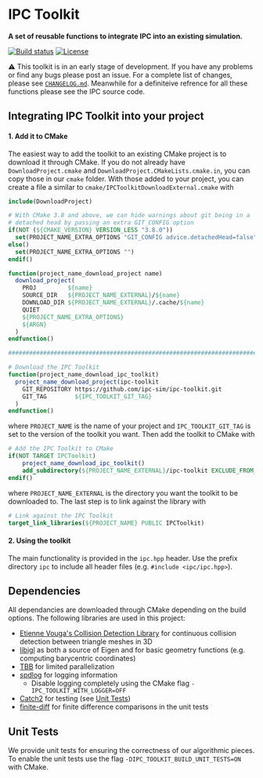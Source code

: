 # IPC Toolkit
**A set of reusable functions to integrate IPC into an existing simulation.**

[![Build status](https://github.com/ipc-sim/ipc-toolkit/workflows/Build/badge.svg?event=push)](https://github.com/ipc-sim/ipc-toolkit/actions?query=workflow%3ABuild+branch%3Amaster+event%3Apush)
[![License](https://img.shields.io/github/license/ipc-sim/ipc-toolkit.svg?color=blue)](https://github.com/ipc-sim/ipc-toolkit/blob/master/LICENSE)

:warning: This toolkit is in an early stage of development. If you have any problems or find any bugs please post an issue. For a complete list of changes, please see [`CHANGELOG.md`](https://github.com/ipc-sim/ipc-toolkit/blob/master/CHANGELOG.md). Meanwhile for a definiteive refrence for all these functions please see the IPC source code.

## Integrating IPC Toolkit into your project

#### 1. Add it to CMake

The easiest way to add the toolkit to an existing CMake project is to download
it through CMake. If you do not already have `DownloadProject.cmake` and `DownloadProject.CMakeLists.cmake.in`, you can copy those in our `cmake` folder.
With those added to your project, you can create a file a similar to `cmake/IPCToolkitDownloadExternal.cmake` with

```CMake
include(DownloadProject)

# With CMake 3.8 and above, we can hide warnings about git being in a
# detached head by passing an extra GIT_CONFIG option
if(NOT (${CMAKE_VERSION} VERSION_LESS "3.8.0"))
  set(PROJECT_NAME_EXTRA_OPTIONS "GIT_CONFIG advice.detachedHead=false")
else()
  set(PROJECT_NAME_EXTRA_OPTIONS "")
endif()

function(project_name_download_project name)
  download_project(
    PROJ         ${name}
    SOURCE_DIR   ${PROJECT_NAME_EXTERNAL}/${name}
    DOWNLOAD_DIR ${PROJECT_NAME_EXTERNAL}/.cache/${name}
    QUIET
    ${PROJECT_NAME_EXTRA_OPTIONS}
    ${ARGN}
  )
endfunction()

################################################################################

# Download the IPC Toolkit
function(project_name_download_ipc_toolkit)
  project_name_download_project(ipc-toolkit
    GIT_REPOSITORY https://github.com/ipc-sim/ipc-toolkit.git
    GIT_TAG        ${IPC_TOOLKIT_GIT_TAG}
  )
endfunction()
```

where `PROJECT_NAME` is the name of your project and `IPC_TOOLKIT_GIT_TAG` is set to the version of the toolkit you want. Then add the toolkit to CMake with

```CMake
# Add the IPC Toolkit to CMake
if(NOT TARGET IPCToolkit)
    project_name_download_ipc_toolkit()
    add_subdirectory(${PROJECT_NAME_EXTERNAL}/ipc-toolkit EXCLUDE_FROM_ALL)
endif()
```

where `PROJECT_NAME_EXTERNAL` is the directory you want the toolkit to be downloaded to. The last step is to link against the library with

```CMake
# Link against the IPC Toolkit
target_link_libraries(${PROJECT_NAME} PUBLIC IPCToolkit)
```

#### 2. Using the toolkit

The main functionality is provided in the `ipc.hpp` header. Use the prefix directory `ipc` to include all header files (e.g. `#include <ipc/ipc.hpp>`).

## Dependencies

All dependancies are downloaded through CMake depending on the build options.
The following libraries are used in this project:

* [Etienne Vouga's Collision Detection Library](https://github.com/evouga/collisiondetection.git) for continuous collision detection between triangle meshes in 3D
* [libigl](https://github.com/libigl/libigl) as both a source of Eigen and for basic geometry functions (e.g. computing barycentric coordinates)
* [TBB](https://github.com/wjakob/tbb) for limited parallelization
* [spdlog](https://github.com/gabime/spdlog) for logging information
    * Disable logging completely using the CMake flag `-IPC_TOOLKIT_WITH_LOGGER=OFF`
* [Catch2](https://github.com/catchorg/Catch2.git) for testing (see [Unit Tests](#unit_tests))
* [finite-diff](https://github.com/zfergus/finite-diff) for finite difference comparisons in the unit tests

## <a name="unit_tests"></a>Unit Tests

We provide unit tests for ensuring the correctness of our algorithmic pieces.
To enable the unit tests use the flag `-DIPC_TOOLKIT_BUILD_UNIT_TESTS=ON` with
CMake.
